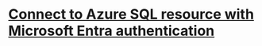# **[Connect to Azure SQL resource with Microsoft Entra authentication](https://learn.microsoft.com/en-us/azure/azure-sql/database/authentication-microsoft-entra-connect-to-azure-sql?view=azuresql)**
